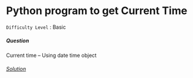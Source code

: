# Python program to get Current Time


`Difficulty Level` : Basic

##### Question

Current time – Using date time object




###### [Solution](/solutions/Python_program_to_get_Current_Time.py) 